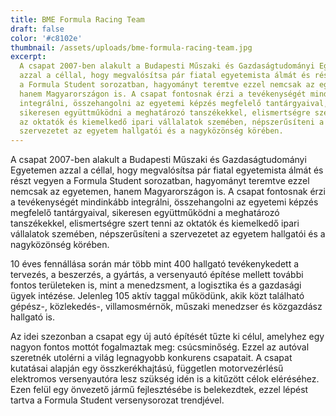 ```yaml
---
title: BME Formula Racing Team
draft: false
color: '#c8102e'
thumbnail: /assets/uploads/bme-formula-racing-team.jpg
excerpt:
  A csapat 2007-ben alakult a Budapesti Műszaki és Gazdaságtudományi Egyetemen
  azzal a céllal, hogy megvalósítsa pár fiatal egyetemista álmát és részt vegyen
  a Formula Student sorozatban, hagyományt teremtve ezzel nemcsak az egyetemen,
  hanem Magyarországon is. A csapat fontosnak érzi a tevékenységét mindinkább
  integrálni, összehangolni az egyetemi képzés megfelelő tantárgyaival,
  sikeresen együttműködni a meghatározó tanszékekkel, elismertségre szert tenni
  az oktatók és kiemelkedő ipari vállalatok szemében, népszerűsíteni a
  szervezetet az egyetem hallgatói és a nagyközönség körében.
---
```


A csapat 2007-ben alakult a Budapesti Műszaki és Gazdaságtudományi Egyetemen
azzal a céllal, hogy megvalósítsa pár fiatal egyetemista álmát és részt vegyen a
Formula Student sorozatban, hagyományt teremtve ezzel nemcsak az egyetemen,
hanem Magyarországon is. A csapat fontosnak érzi a tevékenységét mindinkább
integrálni, összehangolni az egyetemi képzés megfelelő tantárgyaival, sikeresen
együttműködni a meghatározó tanszékekkel, elismertségre szert tenni az oktatók
és kiemelkedő ipari vállalatok szemében, népszerűsíteni a szervezetet az egyetem
hallgatói és a nagyközönség körében.

10 éves fennállása során már több mint 400 hallgató tevékenykedett a tervezés, a
beszerzés, a gyártás, a versenyautó építése mellett további fontos területeken
is, mint a menedzsment, a logisztika és a gazdasági ügyek intézése. Jelenleg 105
aktív taggal működünk, akik közt található gépész-, közlekedés-, villamosmérnök,
műszaki menedzser és közgazdász hallgató is.

Az idei szezonban a csapat egy új autó építését tűzte ki célul, amelyhez egy
nagyon fontos mottót fogalmaztak meg: csúcsminőség. Ezzel az autóval szeretnék
utolérni a világ legnagyobb konkurens csapatait. A csapat kutatásai alapján egy
összkerékhajtású, független motorvezérlésű elektromos versenyautóra lesz szükség
idén is a kitűzött célok eléréséhez. Ezen felül egy önvezető jármű fejlesztésébe
is belekezdtek, ezzel lépést tartva a Formula Student versenysorozat trendjével.
